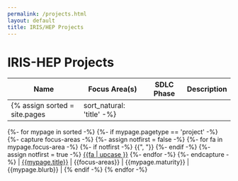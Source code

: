 ```yaml
---
permalink: /projects.html
layout: default
title: IRIS/HEP Projects
---
```


# IRIS-HEP Projects

<style>
table {
    width: 100%;
}
</style>

| Name | Focus Area(s) | SDLC Phase | Description |
|------|-------|------|:------------|
{% assign sorted = site.pages | sort_natural: 'title' -%}
{%- for mypage in sorted -%}
{%- if mypage.pagetype == 'project' -%}
{%- capture focus-areas -%}
{%- assign notfirst = false -%}
{%- for fa in mypage.focus-area -%}
{%- if notfirst -%}
{{", "}}
{%- endif -%}
{%- assign notfirst = true -%}
[{{fa | upcase }}](/{{fa}}.html)
{%- endfor -%}
{%- endcapture -%}
| [{{mypage.title}}](/projects/{{mypage.shortname}}.html) | {{focus-areas}} | {{mypage.maturity}} | {{mypage.blurb}} |
{% endif -%}
{% endfor -%}
